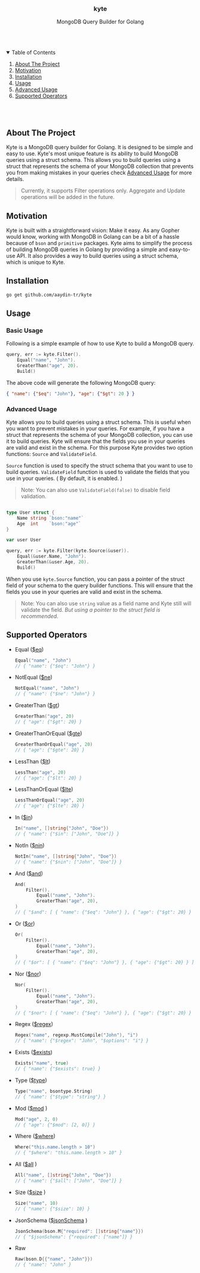 <br />
<div align="center">
  <h3 align="center">kyte</h3>

  <p align="center">
    MongoDB Query Builder for Golang
    <br />
    <br />
  </p>
</div>

<br>
<br>
<details open="open">
  <summary>Table of Contents</summary>
  <ol>
    <li><a href="#about-the-project">About The Project</a></li>
    <li><a href="#motivation">Motivation</a></li>
    <li><a href="#installation">Installation</a></li>
    <li><a href="#usage">Usage</a></li>
    <li><a href="#advanced-usage">Advanced Usage</a></li>
    <li><a href="#supported-operators">Supported Operators</a></li>
  </ol>
</details>
<br>
<br>

## About The Project

Kyte is a MongoDB query builder for Golang. It is designed to be simple and easy to use. Kyte's most unique feature is its ability to build MongoDB queries using a struct schema. This allows you to build queries using a struct that represents the schema of your MongoDB collection that prevents you from making mistakes in your queries check [Advanced Usage](#advanced-usage) for more details.

> Currently, it supports Filter operations only. Aggregate and Update operations will be added in the future.

## Motivation

Kyte is built with a straightforward vision: Make it easy. As any Gopher would know, working with MongoDB in Golang can be a bit of a hassle because of `bson` and `primitive` packages. Kyte aims to simplify the process of building MongoDB queries in Golang by providing a simple and easy-to-use API. It also provides a way to build queries using a struct schema, which is unique to Kyte.

## Installation

```sh
go get github.com/aaydin-tr/kyte
```

## Usage

### Basic Usage

Following is a simple example of how to use Kyte to build a MongoDB query.

```go
query, err := kyte.Filter().
    Equal("name", "John").
    GreaterThan("age", 20).
    Build()
```

The above code will generate the following MongoDB query:

```json
{ "name": {"$eq": "John"}, "age": {"$gt": 20 } }
```

### Advanced Usage

Kyte allows you to build queries using a struct schema. This is useful when you want to prevent mistakes in your queries. For example, if you have a struct that represents the schema of your MongoDB collection, you can use it to build queries. Kyte will ensure that the fields you use in your queries are valid and exist in the schema. For this purpose Kyte provides two option functions: `Source` and `ValidateField`.

`Source` function is used to specify the struct schema that you want to use to build queries. 
`ValidateField` function is used to validate the fields that you use in your queries. ( By default, it is enabled. )

> Note: You can also use `ValidateField(false)` to disable field validation.

```go

type User struct {
    Name string `bson:"name"`
    Age  int    `bson:"age"`
}

var user User

query, err := kyte.Filter(kyte.Source(&user)).
    Equal(&user.Name, "John").
    GreaterThan(&user.Age, 20).
    Build()
```

When you use `kyte.Source` function, you can pass a pointer of the struct field of your schema to the query builder functions. This will ensure that the fields you use in your queries are valid and exist in the schema.

> Note: You can also use `string` value as a field name and Kyte still will validate the field. *But using a pointer to the struct field is recommended.*

## Supported Operators

- Equal ([$eq](https://www.mongodb.com/docs/manual/reference/operator/query/eq/#mongodb-query-op.-eq))
  ```go
  Equal("name", "John")
  // { "name": {"$eq": "John"} }
  ```
- NotEqual ([$ne](https://www.mongodb.com/docs/manual/reference/operator/query/ne/#mongodb-query-op.-ne))
  ```go
  NotEqual("name", "John")
  // { "name": {"$ne": "John"} }
  ```
- GreaterThan ([$gt](https://www.mongodb.com/docs/manual/reference/operator/query/gt/#mongodb-query-op.-gt))
  ```go
  GreaterThan("age", 20)
  // { "age": {"$gt": 20} }
  ```
- GreaterThanOrEqual ([$gte](https://www.mongodb.com/docs/manual/reference/operator/query/gte/#mongodb-query-op.-gte))
  ```go
  GreaterThanOrEqual("age", 20)
  // { "age": {"$gte": 20} }
  ```
- LessThan ([$lt](https://www.mongodb.com/docs/manual/reference/operator/query/lt/#mongodb-query-op.-lt))
  ```go
  LessThan("age", 20)
  // { "age": {"$lt": 20} }
  ```
- LessThanOrEqual ([$lte](https://www.mongodb.com/docs/manual/reference/operator/query/lte/#mongodb-query-op.-lte))
  ```go
  LessThanOrEqual("age", 20)
  // { "age": {"$lte": 20} }
  ```
- In ([$in](https://www.mongodb.com/docs/manual/reference/operator/query/in/#mongodb-query-op.-in))
  ```go
  In("name", []string{"John", "Doe"})
  // { "name": {"$in": ["John", "Doe"]} }
  ```
- NotIn ([$nin](https://www.mongodb.com/docs/manual/reference/operator/query/nin/#mongodb-query-op.-nin))
  ```go
  NotIn("name", []string{"John", "Doe"})
  // { "name": {"$nin": ["John", "Doe"]} }
  ```
- And ([$and](https://www.mongodb.com/docs/manual/reference/operator/query/and/#mongodb-query-op.-and))
  ```go
  And(
      Filter().
          Equal("name", "John").
          GreaterThan("age", 20),
  )
  // { "$and": [ { "name": {"$eq": "John"} }, { "age": {"$gt": 20} } ] }
  ```
- Or ([$or](https://www.mongodb.com/docs/manual/reference/operator/query/or/#mongodb-query-op.-or))
  ```go
  Or(
      Filter().
          Equal("name", "John").
          GreaterThan("age", 20),
  )
  // { "$or": [ { "name": {"$eq": "John"} }, { "age": {"$gt": 20} } ] }
  ```
- Nor ([$nor](https://www.mongodb.com/docs/manual/reference/operator/query/nor/#mongodb-query-op.-nor))
  ```go
  Nor(
      Filter().
          Equal("name", "John").
          GreaterThan("age", 20),
  )
  // { "$nor": [ { "name": {"$eq": "John"} }, { "age": {"$gt": 20} } ] }
  ```
- Regex ([$regex](https://www.mongodb.com/docs/manual/reference/operator/query/regex/#mongodb-query-op.-regex))
  ```go
  Regex("name", regexp.MustCompile("John"), "i")
  // { "name": {"$regex": "John", "$options": "i"} }
  ```
- Exists ([$exists](https://www.mongodb.com/docs/manual/reference/operator/query/exists/#mongodb-query-op.-exists))
  ```go
  Exists("name", true)
  // { "name": {"$exists": true} }
  ```
- Type ([$type](https://www.mongodb.com/docs/manual/reference/operator/query/type/#mongodb-query-op.-type))
  ```go
  Type("name", bsontype.String)
  // { "name": {"$type": "string"} }
  ```
- Mod ([$mod](https://www.mongodb.com/docs/manual/reference/operator/query/mod/#mongodb-query-op.-mod) )
  ```go
  Mod("age", 2, 0)
  // { "age": {"$mod": [2, 0]} }
  ```
- Where ([$where](https://www.mongodb.com/docs/manual/reference/operator/query/where/#mongodb-query-op.-where))
  ```go
  Where("this.name.length > 10")
  // { "$where": "this.name.length > 10" }
  ```
- All ([$all](https://www.mongodb.com/docs/manual/reference/operator/query/all/#mongodb-query-op.-all) )
  ```go
  All("name", []string{"John", "Doe"})
  // { "name": {"$all": ["John", "Doe"]} }
  ```
- Size ([$size](https://www.mongodb.com/docs/manual/reference/operator/query/size/#mongodb-query-op.-size) )
  ```go
  Size("name", 10)
  // { "name": {"$size": 10} }
  ```
- JsonSchema ([$jsonSchema](https://www.mongodb.com/docs/manual/reference/operator/query/jsonSchema/#mongodb-query-op.-jsonSchema) )
  ```go
  JsonSchema(bson.M{"required": []string{"name"}})
  // { "$jsonSchema": {"required": ["name"]} }
  ```
- Raw
  ```go
  Raw(bson.D{{"name", "John"}})
  // { "name": "John" }
  ```




